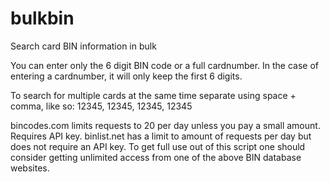 # bulkbin
Search card BIN information in bulk

You can enter only the 6 digit BIN code or a full cardnumber.
In the case of entering a cardnumber, it will only keep the first 6 digits.

To search for multiple cards at the same time separate using space + comma, like so:
12345, 12345, 12345, 12345

bincodes.com limits requests to 20 per day unless you pay a small amount. Requires API key.
binlist.net has a limit to amount of requests per day but does not require an API key.
  To get full use out of this script one should consider getting unlimited access from one of the above BIN database websites.
